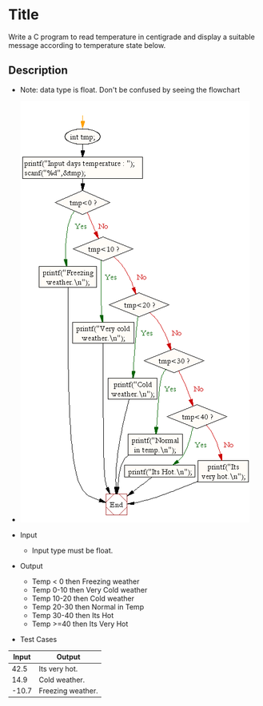 # Title

Write a C program to read temperature in centigrade and display a suitable message according to temperature state below.

## Description

- Note: data type is float. Don't be confused by seeing the flowchart
- ![FlowChart](./flowchart.png)

- Input

  - Input type must be float.

- Output
  - Temp < 0 then Freezing weather
  - Temp 0-10 then Very Cold weather
  - Temp 10-20 then Cold weather
  - Temp 20-30 then Normal in Temp
  - Temp 30-40 then Its Hot
  - Temp >=40 then Its Very Hot

- Test Cases

|Input|Output|
|-----|------|
|42.5|Its very hot.|
|14.9|Cold weather.|
|-10.7|Freezing weather.|
